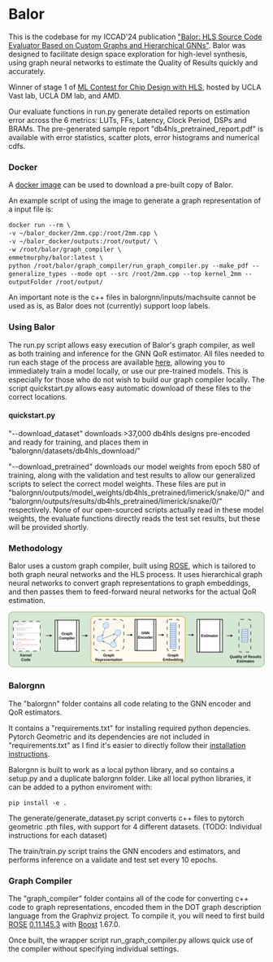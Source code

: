 # Balor


This is the codebase for my ICCAD'24 publication ["Balor: HLS Source Code Evaluator Based on Custom Graphs and Hierarchical GNNs"](https://dynamo.ethz.ch/wp-content/uploads/sites/22/2024/11/Murphy_ICCAD24_Balor_HLS_Evaluator_GNN.pdf). Balor was designed to facilitate design space exploration for high-level synthesis, using graph neural networks to estimate the Quality of Results quickly and accurately.

Winner of stage 1 of [ML Contest for Chip Design with HLS](https://www.kaggle.com/competitions/machine-learning-contest-for-high-level-synthesis/leaderboard), hosted by UCLA Vast lab, UCLA DM lab, and AMD.

Our evaluate functions in run.py generate detailed reports on estimation error across the 6 metrics: LUTs, FFs, Latency, Clock Period, DSPs and BRAMs. The pre-generated sample report "db4hls_pretrained_report.pdf" is available with error statistics, scatter plots, error histograms and numerical cdfs.

### Docker 

A [docker image](https://hub.docker.com/r/emmetmurphy/balor/tags) can be used to download a pre-built copy of Balor.

An example script of using the image to generate a graph representation of a input file is:

```
docker run --rm \
-v ~/balor_docker/2mm.cpp:/root/2mm.cpp \
-v ~/balor_docker/outputs:/root/output/ \
-w /root/balor/graph_compiler \
emmetmurphy/balor:latest \
python /root/balor/graph_compiler/run_graph_compiler.py --make_pdf --generalize_types --mode opt --src /root/2mm.cpp --top kernel_2mm --outputFolder /root/output/
```

An important note is the c++ files in balorgnn/inputs/machsuite cannot be used as is, as Balor does not (currently) support loop labels.

### Using Balor

The run.py script allows easy execution of  Balor's graph compiler, as well as both training and inference for the GNN QoR estimator. All files needed to run each stage of the process are available [here](https://polybox.ethz.ch/index.php/s/IG0Zhi7ASMkZ12R), allowing you to immediately train a model locally, or use our pre-trained models. This is especially for those who do not wish to build our graph compiler locally. The script quickstart.py allows easy automatic download of these files to the correct locations.

#### quickstart.py

"--download_dataset" downloads >37,000 db4hls designs pre-encoded and ready for training, and places them in "balorgnn/datasets/db4hls_download/"

"--download_pretrained" downloads our model weights from epoch 580 of training, along with the validation and test results to allow our generalized scripts to select the correct model weights. These files are put in "balorgnn/outputs/model_weights/db4hls_pretrained/limerick/snake/0/" and "balorgnn/outputs/results/db4hls_pretrained/limerick/snake/0/" respectively. None of our open-sourced scripts actually read in these model weights, the evaluate functions directly reads the test set results, but these will be provided shortly.



### Methodology

Balor uses a custom graph compiler, built using [ROSE](https://github.com/rose-compiler/rose), which is tailored to both graph neural networks and the HLS process. It uses hierarchical graph neural networks to convert graph representations to graph embeddings, and then passes them to feed-forward neural networks for the actual QoR estimation.

![alt text](docs/images/flow.png)


### Balorgnn

The "balorgnn" folder contains all code relating to the GNN encoder and QoR estimators. 

It contains a "requirements.txt" for installing required python depencies. Pytorch Geometric and its dependencies are not included in "requirements.txt" as I find it's easier to directly follow their [installation instructions](https://pytorch-geometric.readthedocs.io/en/latest/install/installation.html).


Balorgnn is built to work as a local python library, and so contains a setup.py and a duplicate balorgnn folder. Like all local python libraries, it can be added to a python enviroment with:
```
pip install -e .
```

The generate/generate_dataset.py script converts c++ files to pytorch geometric .pth files, with support for 4 different datasets. (TODO: Individual instructions for each dataset)

The train/train.py script trains the GNN encoders and estimators, and performs inference on a validate and test set every 10 epochs.

### Graph Compiler

The "graph_compiler" folder contains all of the code for converting c++ code to graph representations, encoded them in the DOT graph description language from the Graphviz project. To compile it, you will need to first build [ROSE](https://github.com/rose-compiler/rose) [0.11.145.3](https://github.com/rose-compiler/rose/commit/102bc598b74b00a657510f763dabbfb18ed8bdb9) with [Boost](https://www.boost.org/) 1.67.0.

Once built, the wrapper script run_graph_compiler.py allows quick use of the compiler without specifying individual settings.